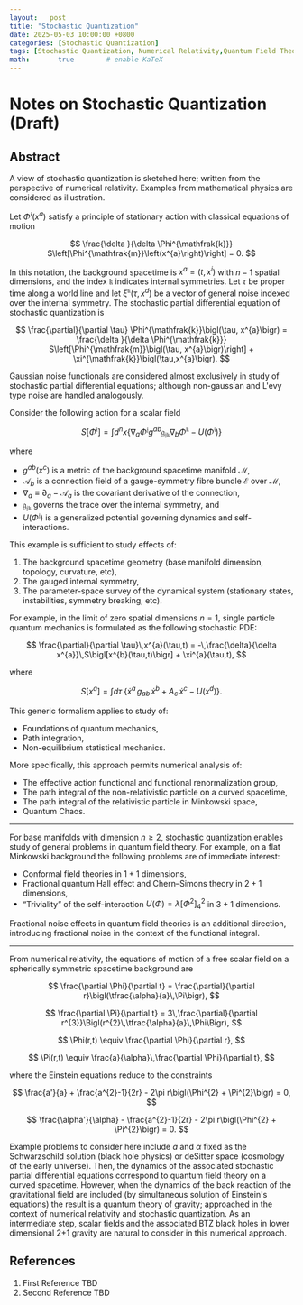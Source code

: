 ```yaml
---
layout:   post
title: "Stochastic Quantization"
date: 2025-05-03 10:00:00 +0800
categories: [Stochastic Quantization]
tags: [Stochastic Quantization, Numerical Relativity,Quantum Field Theory, Stochastic Calculus, Triviality ]
math:       true        # enable KaTeX
---
```

# Notes on Stochastic Quantization (Draft)

## Abstract

A view of stochastic quantization is sketched here; written from the perspective of numerical relativity. Examples from mathematical physics are considered as illustration.

$` `$
Let $\Phi^{\mathfrak{i}}(x^{a})$ satisfy a principle of stationary action with classical equations of motion

$$
\frac{\delta }{\delta \Phi^{\mathfrak{k}}} S\left[\Phi^{\mathfrak{m}}\left(x^{a}\right)\right] = 0.
$$

In this notation, the background spacetime is $x^{a} = (t,x^{i})$ with $n-1$ spatial dimensions,  and the index $\mathfrak{k}$ indicates internal symmetries.  Let $\tau$ be proper time along a world line and let $\xi^{\mathfrak{k}}(\tau,x^{d})$ be a vector of general noise indexed over the internal symmetry.  The stochastic partial differential equation of stochastic quantization is

$$
\frac{\partial}{\partial \tau} \Phi^{\mathfrak{k}}\bigl(\tau, x^{a}\bigr) = \frac{\delta }{\delta \Phi^{\mathfrak{k}}} S\left[\Phi^{\mathfrak{m}}\bigl(\tau, x^{a}\bigr)\right] + \xi^{\mathfrak{k}}\bigl(\tau,x^{a}\bigr).
$$

Gaussian noise functionals are considered almost exclusively in study of stochastic partial differential equations; although  non-gaussian and L\'evy type noise are handled analogously.


Consider the following action for a scalar field

$$
S\bigl[\Phi^{\mathfrak{i}}\bigr] = \int d^{n}x\bigl\{ \nabla_{a} \Phi^{\mathfrak{j}} g^{ab} \mathfrak{g}_{\mathfrak{j} \mathfrak{k}} \nabla_{b}  \Phi^{\mathfrak{k}} - U\bigl(\Phi^{\mathfrak{i}}\bigr)\bigr\}
$$

where

- $g^{ab}(x^{c})$ is a metric of the background spacetime manifold $\mathcal{M}$,
- $\mathcal{A}_{b}$ is a connection field of a gauge-symmetry fibre bundle $\mathcal{E}$ over $\mathcal{M}$,
- $\nabla_{a} \equiv \partial_{a} - \mathcal{A}_{a}$ is the covariant derivative of the connection,
- $\mathfrak{g}_{\mathfrak{j}\mathfrak{k}}$ governs the trace over the internal symmetry, and
- $U(\Phi^{\mathfrak{j}})$ is a generalized potential governing dynamics and self-interactions.

This example is sufficient to study effects of:

1. The background spacetime geometry (base manifold dimension, topology, curvature, etc),
2. The gauged internal symmetry,
3. The parameter-space survey of the dynamical system (stationary states, instabilities, symmetry breaking, etc).



For example, in the limit of zero spatial dimensions $n=1$, single particle quantum mechanics is formulated as the following stochastic PDE:

$$
\frac{\partial}{\partial \tau}\,x^{a}(\tau,t) = -\,\frac{\delta}{\delta x^{a}}\,S\bigl[x^{b}(\tau,t)\bigr] + \xi^{a}(\tau,t),
$$

where

$$
S[x^{a}] = \int d\tau\;\bigl\{\dot{x}^{a}\,g_{ab}\,\dot{x}^{b} + A_{c}\,\dot{x}^{c} - U(x^{d})\bigr\}.
$$

This generic formalism applies to study of:

- Foundations of quantum mechanics,
- Path integration,
- Non-equilibrium statistical mechanics.

More specifically, this approach permits numerical analysis of:

- The effective action functional and functional renormalization group,
- The path integral of the non-relativistic particle on a curved spacetime,
- The path integral of the relativistic particle in Minkowski space,
- Quantum Chaos.

---

For base manifolds with dimension $n \ge 2$, stochastic quantization enables study of general problems in quantum field theory.  For example, on a flat Minkowski background the following problems are of immediate interest:

- Conformal field theories in $1+1$ dimensions,
- Fractional quantum Hall effect and Chern–Simons theory in $2+1$ dimensions,
- “Triviality” of the self-interaction $U(\Phi)=\lambda[\Phi^{2}]^{2}_{4}$ in $3+1$ dimensions.

Fractional noise effects in quantum field theories is an additional direction, introducing fractional noise in the context of the functional integral.

---

From numerical relativity, the equations of motion of a free scalar field on a spherically symmetric spacetime background are

$$
\frac{\partial \Phi}{\partial t} = \frac{\partial}{\partial r}\bigl(\tfrac{\alpha}{a}\,\Pi\bigr),
$$

$$
\frac{\partial \Pi}{\partial t} = 3\,\frac{\partial}{\partial r^{3}}\Bigl(r^{2}\,\tfrac{\alpha}{a}\,\Phi\Bigr),
$$

$$
\Phi(r,t) \equiv \frac{\partial \Phi}{\partial r},
$$

$$
\Pi(r,t) \equiv \frac{a}{\alpha}\,\frac{\partial \Phi}{\partial t},
$$

where the Einstein equations reduce to the constraints

$$
\frac{a'}{a} + \frac{a^{2}-1}{2r} - 2\pi r\bigl(\Phi^{2} + \Pi^{2}\bigr) = 0,
$$

$$
\frac{\alpha'}{\alpha} - \frac{a^{2}-1}{2r} - 2\pi r\bigl(\Phi^{2} + \Pi^{2}\bigr) = 0.
$$

Example problems to consider here include $a$ and $\alpha$ fixed as the Schwarzschild solution (black hole physics) or deSitter
space (cosmology of the early universe). Then, the dynamics of the associated stochastic partial differential equations correspond
to quantum field theory on a curved spacetime. However, when the dynamics of the back reaction of the gravitational field are
included  (by simultaneous solution of Einstein's equations) the result is a quantum theory of gravity; approached in the context
of numerical relativity and stochastic quantization. As an intermediate step, scalar fields and the associated BTZ black holes in
lower dimensional 2+1 gravity are natural to consider in this numerical approach. 

## References

1. First Reference TBD
2. Second Reference TBD